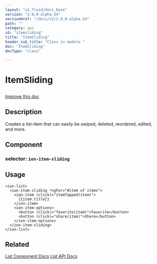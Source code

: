 ```yaml
---
layout: "v2_fluid/docs_base"
version: "2.0.0-alpha.54"
versionHref: "/docs/v2/2.0.0-alpha.54"
path: ""
category: api
id: "itemsliding"
title: "ItemSliding"
header_sub_title: "Class in module "
doc: "ItemSliding"
docType: "class"

---
```










<h1 class="api-title">


ItemSliding






</h1>

<a class="improve-v2-docs" href='http://github.com/driftyco/ionic/edit/2.0/ionic/components/item/item-sliding.ts#L2'>
Improve this doc
</a>






<!-- description -->
<h2>Description</h2>

<p>Creates a list-item that can easily be swiped, deleted, reordered, edited, and more.</p>


<h2>Component</h2>
<h3>selector: <code>ion-item-sliding</code></h3>
<!-- @usage tag -->

<h2>Usage</h2>

<pre><code class="lang-html">&lt;ion-list&gt;
  &lt;ion-item-sliding *ngFor=&quot;#item of items&quot;&gt;
    &lt;ion-item (click)=&quot;itemTapped(item)&quot;&gt;
      {{item.title}}
    &lt;/ion-item&gt;
    &lt;ion-item-options&gt;
      &lt;button (click)=&quot;favorite(item)&quot;&gt;Favorite&lt;/button&gt;
      &lt;button (click)=&quot;share(item)&quot;&gt;Share&lt;/button&gt;
    &lt;/ion-item-options&gt;
  &lt;/ion-item-sliding&gt;
&lt;/ion-list&gt;
</code></pre>




<!-- @property tags -->


<!-- methods on the class --><!-- related link -->

<h2>Related</h2>

<a href='/docs/v2/components#lists'>List Component Docs</a>
<a href='../../list/List'>List API Docs</a><!-- end content block -->


<!-- end body block -->

